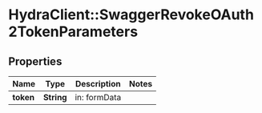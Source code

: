 # HydraClient::SwaggerRevokeOAuth2TokenParameters

## Properties
Name | Type | Description | Notes
------------ | ------------- | ------------- | -------------
**token** | **String** | in: formData | 


